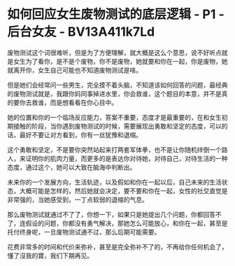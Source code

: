 # 如何回应女生废物测试的底层逻辑 - P1 - 后台女友 - BV13A411k7Ld

废物测试这个词很难听，但是为了方便理解，就大概是这么个意思，说不好听点就是女生为了看你，是不是个废物，你不是废物，她就要和你在一起，你是废物，她就离开你，女生自己可能也不知道废物测试是啥。

但是她们会经常问一些男生，完全摸不着头脑，不知道该如何回答的问题，最经典的废物测试就是，我跟你妈同事掉进水里，你会救谁，这个题目的本意，并不是真的要你去救谁，而是想看看在你心目中。

她的位置和你的一个临场反应能力，答案不重要，态度才是最重要的，在和女生初期接触的阶段，当你遇到废物测试的时候，需要展现出勇敢和坚定的态度，可以的话，最好不要让对方看到，你有一丝犹豫和退缩。

这个勇敢和坚定，不是要你突然站起来打两套军体拳，也不是让你随机绊倒一个路人，来证明你的肌肉力量，而更多的是表达你对待她，对待自己，对待生活的一种态度，通过这个，她可以大致在脑海中判断出。

未来你的一个发展方向，生活轨迹，以及假如和你在一起以后，自己未来的生活状态，大概可能是怎样的，然后她就会决定，要不要和你在一起，女性的社交直觉是非常强的，当她感受到，一丁点软弱的退缩的气息。

那么废物测试就通过不了了，你想一下，如果只是她提出几个问题，你都回答不了，连假设的问题，你都没有勇气解决，那她怎么可能放心，和你在一起，甚至是托付终身呢，一旦废物测试通不过，那么后期可能需要。

花费非常多的时间和代价来弥补，甚至是完全弥补不了的，不再给你任何机会了，懂了沒我的寶，我们下期再见。